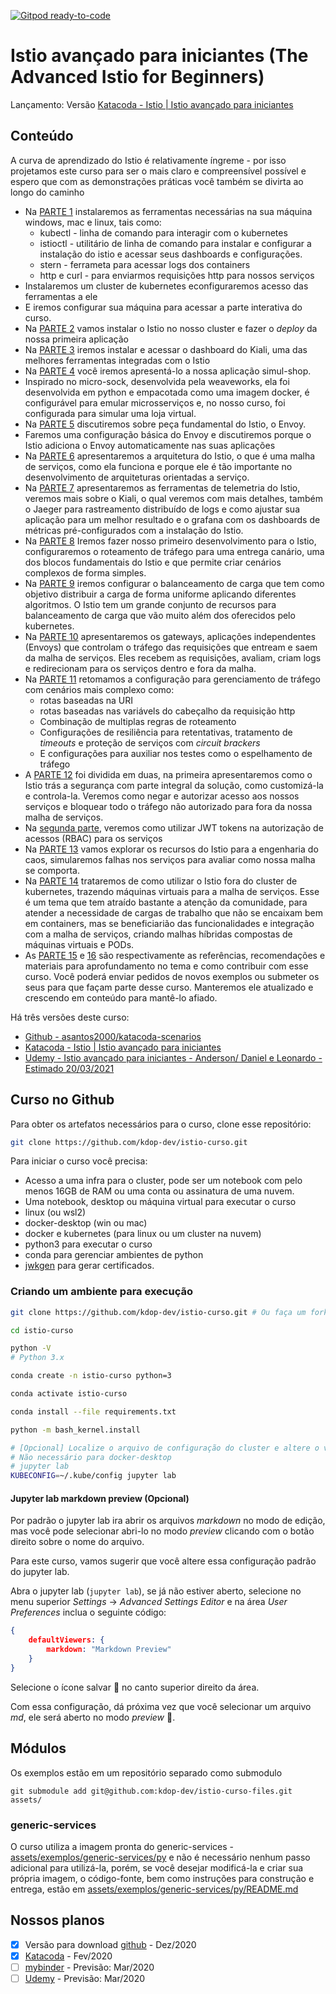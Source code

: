 [![Gitpod ready-to-code](https://img.shields.io/badge/Gitpod-ready--to--code-blue?logo=gitpod)](https://gitpod.io/#https://github.com/kdop-dev/istio-curso)

# Istio avançado para iniciantes (The Advanced Istio for Beginners)

Lançamento: Versão [Katacoda - Istio | Istio avançado para iniciantes](https://www.katacoda.com/adsantos/courses/istio/kubernetes-istio-curso)

## Conteúdo

A curva de aprendizado do Istio é relativamente íngreme - por isso projetamos este curso para ser o mais claro e compreensível possível e espero que com as demonstrações práticas você também se divirta ao longo do caminho

- Na [PARTE 1](./01_preparacao.ipynb) instalaremos as ferramentas necessárias na sua máquina windows, mac e linux, tais como:
  - kubectl - linha de comando para interagir com o kubernetes
  - istioctl - utilitário de linha de comando para instalar e configurar a instalação do istio e acessar seus dashboards e configurações.
  - stern - ferrameta para acessar logs dos containers
  - http e curl - para enviarmos requisições http para nossos serviços
- Instalaremos um cluster de kubernetes econfiguraremos acesso das ferramentas a ele
- E iremos configurar sua máquina para acessar a parte interativa do curso.
- Na [PARTE 2](./02_execucao_istio.ipynb) vamos instalar o Istio no nosso cluster e fazer o _deploy_ da nossa primeira aplicação
- Na [PARTE 3](./03_visualizacao_kiali.ipynb) iremos instalar e acessar o dashboard do Kiali, uma das melhores ferramentas integradas com o Istio
- Na [PARTE 4](./04_instalando_simul_shop.ipynb) você iremos apresentá-lo a nossa aplicação simul-shop.
- Inspirado no micro-sock, desenvolvida pela weaveworks, ela foi desenvolvida em python e empacotada como uma imagem docker, é configurável para emular microsserviços e, no nosso curso, foi configurada para simular uma loja virtual.
- Na [PARTE 5](./05_multi_container_pods.ipynb) discutiremos sobre peça fundamental do Istio, o Envoy.
- Faremos uma configuração básica do Envoy e discutiremos porque o Istio adiciona o Envoy automaticamente nas suas aplicações
- Na [PARTE 6](./06_arquitetura_do_istio.ipynb) apresentaremos a arquitetura do Istio, o que é uma malha de serviços, como ela funciona e porque ele é tão importante no desenvolvimento de arquiteturas orientadas a serviço.
- Na [PARTE 7](./07_telemetria.ipynb) apresentaremos as ferramentas de telemetria do Istio, veremos mais sobre o Kiali, o qual veremos com mais detalhes, também o Jaeger para rastreamento distribuído de logs e como ajustar sua aplicação para um melhor resultado e o grafana com os dashboards de métricas pré-configurados com a instalação do Istio.
- Na [PARTE 8](./08_gerenciamento_trafego_visao_geral.ipynb) Iremos fazer nosso primeiro desenvolvimento para o Istio, configuraremos o roteamento de tráfego para uma entrega canário, uma dos blocos fundamentais do Istio e que permite criar cenários complexos de forma simples.
- Na [PARTE 9](./09_load_balancing.ipynb) iremos configurar o balanceamento de carga que tem como objetivo distribuir a carga de forma uniforme aplicando diferentes algoritmos. O Istio tem um grande conjunto de recursos para balanceamento de carga que vão muito além dos oferecidos pelo kubernetes.
- Na [PARTE 10](./10_gateways.ipynb) apresentaremos os gateways, aplicações independentes (Envoys) que controlam o tráfego das requisições que entream e saem da malha de serviços. Eles recebem as requisições, avaliam, criam logs e redirecionam para os serviços dentro e fora da malha.
- Na [PARTE 11](./11_gerenciamento_trafego_avancado.ipynb) retomamos a configuração para gerenciamento de tráfego com cenários mais complexo como:
  - rotas baseadas na URI
  - rotas baseadas nas variávels do cabeçalho da requisição http
  - Combinação de multiplas regras de roteamento
  - Configurações de resiliência para retentativas, tratamento de _timeouts_ e proteção de serviços com _circuit brackers_
  - E configurações para auxiliar nos testes como o espelhamento de tráfego
- A [PARTE 12](./12_seguranca.ipynb) foi dividida em duas, na primeira apresentaremos como o Istio trás a segurança com parte integral da solução, como customizá-la e controla-la. Veremos como negar e autorizar acesso aos nossos serviços e bloquear todo o tráfego não autorizado para fora da nossa malha de serviços.
- Na [segunda parte](./12a_seguranca.ipynb), veremos como utilizar JWT tokens na autorização de acessos (RBAC) para os serviços
- Na [PARTE 13](./13_engenharia_caos.ipynb) vamos explorar os recursos do Istio para a engenharia do caos, simularemos falhas nos serviços para avaliar como nossa malha se comporta.
- Na [PARTE 14](./14_istio_vms.ipynb) trataremos de como utilizar o Istio fora do cluster de kubernetes, trazendo máquinas virtuais para a malha de serviços. Esse é um tema que tem atraído bastante a atenção da comunidade, para atender a necessidade de cargas de trabalho que não se encaixam bem em containers, mas se beneficiarião das funcionalidades e integração com a malha de serviços, criando malhas híbridas compostas de máquinas virtuais e PODs.
- As [PARTE 15](./15_referencias.md) e [16](./16_contribuicoes.md) são respectivamente as referências, recomendações e materiais para aprofundamento no tema e como contribuir com esse curso. Você poderá enviar pedidos de novos exemplos ou submeter os seus para que façam parte desse curso. Manteremos ele atualizado e crescendo em conteúdo para mantê-lo afiado.

Há três versões deste curso:

* [Github - asantos2000/katacoda-scenarios](https://github.com/asantos2000/katacoda-scenarios)
* [Katacoda - Istio | Istio avançado para iniciantes](https://www.katacoda.com/adsantos/courses/istio/kubernetes-istio-curso)
* [Udemy - Istio avançado para iniciantes - Anderson/ Daniel e Leonardo - Estimado 20/03/2021]()

## Curso no Github

Para obter os artefatos necessários para o curso, clone esse repositório:

```bash
git clone https://github.com/kdop-dev/istio-curso.git
```

Para iniciar o curso você precisa:

* Acesso a uma infra para o cluster, pode ser um notebook com pelo menos 16GB de RAM ou uma conta ou assinatura de uma nuvem.
* Uma notebook, desktop ou máquina virtual para executar o curso
* linux (ou wsl2)
* docker-desktop (win ou mac)
* docker e kubernetes (para linux ou um cluster na nuvem)
* python3 para executar o curso
* conda para gerenciar ambientes de python
* [jwkgen](https://github.com/rakutentech/jwkgen) para gerar certificados.

### Criando um ambiente para execução

```bash
git clone https://github.com/kdop-dev/istio-curso.git # Ou faça um fork e clone o seu repositório

cd istio-curso

python -V
# Python 3.x

conda create -n istio-curso python=3

conda activate istio-curso

conda install --file requirements.txt

python -m bash_kernel.install

# [Opcional] Localize o arquivo de configuração do cluster e altere o valor da variável KUBECONFIG
# Não necessário para docker-desktop
# jupyter lab
KUBECONFIG=~/.kube/config jupyter lab
```

#### Jupyter lab markdown preview (Opcional)

Por padrão o jupyter lab ira abrir os arquivos _markdown_ no modo de edição, mas você pode selecionar abri-lo no modo _preview_ clicando com o botão direito sobre o nome do arquivo.

Para este curso, vamos sugerir que você altere essa configuração padrão do jupyter lab.

Abra o jupyter lab (`jupyter lab`), se já não estiver aberto, selecione no menu superior _Settings_ &#8594; _Advanced Settings Editor_ e na área _User Preferences_ inclua o seguinte código:

```json
{
    defaultViewers: {
        markdown: "Markdown Preview"
    }
}
```

Selecione o ícone salvar :floppy_disk: no canto superior direito da área.

Com essa configuração, dá próxima vez que você selecionar um arquivo _md_, ele será aberto no modo _preview_ :clap:.

## Módulos

Os exemplos estão em um repositório separado como submodulo

`git submodule add git@github.com:kdop-dev/istio-curso-files.git assets/`

### generic-services

O curso utiliza a imagem pronta do generic-services - [assets/exemplos/generic-services/py](assets/exemplos/generic-services) e não é necessário nenhum passo adicional para utilizá-la, porém, se você desejar modificá-la e criar sua própria imagem, o código-fonte, bem como instruções para construção e entrega, estão em [assets/exemplos/generic-services/py/README.md](exemplos/generic-service/py/README.md)

## Nossos planos

- [X] Versão para download [github](https://github.com/kdop-dev/istio-curso) - Dez/2020
- [X] [Katacoda](https://www.katacoda.com/) - Fev/2020
- [ ] [mybinder](https://mybinder.org/) - Previsão: Mar/2020
- [ ] [Udemy](https://udemy.com) - Previsão: Mar/2020
